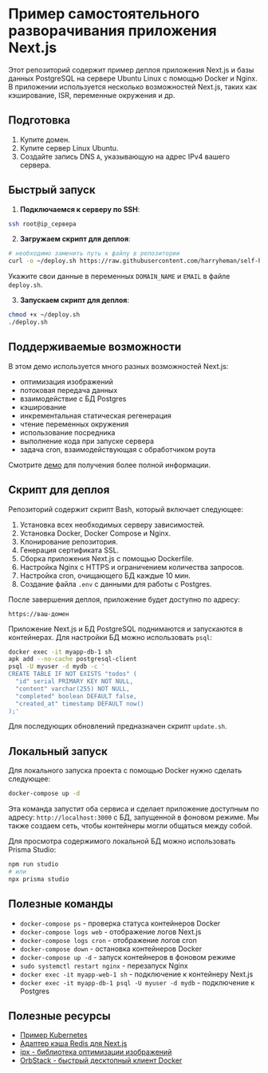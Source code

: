 # Пример самостоятельного разворачивания приложения Next.js

Этот репозиторий содержит пример деплоя приложения Next.js и базы данных PostgreSQL на сервере Ubuntu Linux с помощью Docker и Nginx. В приложении используется несколько возможностей Next.js, таких как кэширование, ISR, переменные окружения и др.

## Подготовка

1. Купите домен.
2. Купите сервер Linux Ubuntu.
3. Создайте запись DNS `A`, указывающую на адрес IPv4 вашего сервера.

## Быстрый запуск

1. **Подключаемся к серверу по SSH**:

```bash
ssh root@ip_сервера
```

2. **Загружаем скрипт для деплоя**:

```bash
# необходимо заменить путь к файлу в репозитории
curl -o ~/deploy.sh https://raw.githubusercontent.com/harryheman/self-host-nextjs/main/deploy.sh
```

Укажите свои данные в переменных `DOMAIN_NAME` и `EMAIL` в файле `deploy.sh`.

3. **Запускаем скрипт для деплоя**:

```bash
chmod +x ~/deploy.sh
./deploy.sh
```

## Поддерживаемые возможности

В этом демо используется много разных возможностей Next.js:

- оптимизация изображений
- потоковая передача данных
- взаимодействие с БД Postgres
- кэширование
- инкрементальная статическая регенерация
- чтение переменных окружения
- использование посредника
- выполнение кода при запуске сервера
- задача cron, взаимодействующая с обработчиком роута

Смотрите [демо](https://nextselfhost.ru) для получения более полной информации.

## Скрипт для деплоя

Репозиторий содержит скрипт Bash, который включает следующее:

1. Установка всех необходимых серверу зависимостей.
2. Установка Docker, Docker Compose и Nginx.
3. Клонирование репозитория.
4. Генерация сертификата SSL.
5. Сборка приложения Next.js с помощью Dockerfile.
6. Настройка Nginx с HTTPS и ограничением количества запросов.
7. Настройка cron, очищающего БД каждые 10 мин.
8. Создание файла `.env` с данными для работы с Postgres.

После завершения деплоя, приложение будет доступно по адресу:

```
https://ваш-домен
```

Приложение Next.js и БД PostgreSQL поднимаются и запускаются в контейнерах. Для настройки БД можно использовать `psql`:

```bash
docker exec -it myapp-db-1 sh
apk add --no-cache postgresql-client
psql -U myuser -d mydb -c '
CREATE TABLE IF NOT EXISTS "todos" (
  "id" serial PRIMARY KEY NOT NULL,
  "content" varchar(255) NOT NULL,
  "completed" boolean DEFAULT false,
  "created_at" timestamp DEFAULT now()
);'
```

Для последующих обновлений предназначен скрипт `update.sh`.

## Локальный запуск

Для локального запуска проекта с помощью Docker нужно сделать следующее:

```bash
docker-compose up -d
```

Эта команда запустит оба сервиса и сделает приложение доступным по адресу: `http://localhost:3000` с БД, запущенной в фоновом режиме. Мы также создаем сеть, чтобы контейнеры могли общаться между собой.

Для просмотра содержимого локальной БД можно использовать Prisma Studio:

```bash
npm run studio
# или
npx prisma studio
```

## Полезные команды

- `docker-compose ps` - проверка статуса контейнеров Docker
- `docker-compose logs web` - отображение логов Next.js
- `docker-compose logs cron` - отображение логов cron
- `docker-compose down` - остановка контейнеров Docker
- `docker-compose up -d` - запуск контейнеров в фоновом режиме
- `sudo systemctl restart nginx` - перезапуск Nginx
- `docker exec -it myapp-web-1 sh` - подключение к контейнеру Next.js
- `docker exec -it myapp-db-1 psql -U myuser -d mydb` - подключение к Postgres

## Полезные ресурсы

- [Пример Kubernetes](https://github.com/ezeparziale/nextjs-k8s)
- [Адаптер кэша Redis для Next.js](https://github.com/vercel/next.js/tree/canary/examples/cache-handler-redis)
- [ipx - библиотека оптимизации изображений](https://github.com/unjs/ipx)
- [OrbStack - быстрый десктопный клиент Docker](https://orbstack.dev/)
